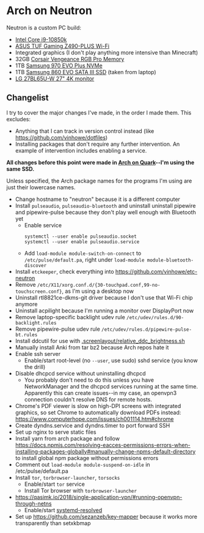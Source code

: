 # Arch on Neutron

Neutron is a custom PC build:
- [Intel Core i9-10850k](https://ark.intel.com/content/www/us/en/ark/products/205904/intel-core-i9-10850k-processor-20m-cache-up-to-5-20-ghz.html)
- [ASUS TUF Gaming Z490-PLUS Wi-Fi](https://www.asus.com/Motherboards-Components/Motherboards/All-series/TUF-GAMING-Z490-PLUS-WI-FI/)
- Integrated graphics (I don't play anything more intensive than Minecraft)
- 32GB [Corsair Vengeance RGB Pro Memory](https://www.corsair.com/us/en/vengeance-rgb-pro-memory)
- 1TB [Samsung 970 EVO Plus NVMe](https://www.samsung.com/semiconductor/minisite/ssd/product/consumer/970evoplus/)
- 1TB [Samsung 860 EVO SATA III SSD](https://www.samsung.com/semiconductor/minisite/ssd/product/consumer/970evoplus/) (taken from laptop)
- [LG 27BL65U-W 27" 4K monitor](https://www.lg.com/us/business/desktop-monitors/lg-27BL65U)


## Changelist

I try to cover the major changes I've made, in the order I made them. This excludes:
- Anything that I can track in version control instead (like https://github.com/vinhowe/dotfiles)
- Installing packages that don't require any further intervention. An example of intervention includes enabling a service.

__All changes before this point were made in [Arch on Quark](./quark_notes.md)--I'm using the same SSD.__

Unless specified, the Arch package names for the programs I'm using are just their lowercase names.

- Change hostname to "neutron" because it is a different computer
- Install `pulseaudio`, `pulseaudio-bluetooth` and uninstall uninstall pipewire and pipewire-pulse because they don't
  play well enough with Bluetooth yet
  - Enable service
    ```
    systemctl --user enable pulseaudio.socket
    systemctl --user enable pulseaudio.service
    ```
  - Add `load-module module-switch-on-connect` to `/etc/pulse/default.pa`, right under
    `load-module module-bluetooth-discover`
- Install `etckeeper`, check everything into https://github.com/vinhowe/etc-neutron
- Remove `/etc/X11/xorg.conf.d/{30-touchpad.conf,99-no-touchscreen.conf}`, as I'm using a desktop now
- Uninstall rtl8821ce-dkms-git driver because I don't use that Wi-Fi chip anymore
- Uninstall acpilight because I'm running a monitor over DisplayPort now
- Remove laptop-specific backlight udev rule `/etc/udev/rules.d/90-backlight.rules`
- Remove pipewire-pulse udev rule `/etc/udev/rules.d/pipewire-pulse-bt.rules`
- Install ddcutil for use with [.screenlayout/relative_ddc_brightness.sh](./.screenlayout/relative_ddc_brightness.sh)
- Manually install Anki from tar bz2 because Arch repos hate it
- Enable ssh server
  - Enable/start root-level (no `--user`, use sudo) sshd service (you know the drill)
- Disable dhcpcd service without uninstalling dhcpcd
  - You probably don't need to do this unless you have NetworkManager and the dhcpcd services running at the same time.
    Apparently this can create issues--in my case, an openvpn3 connection couldn't resolve DNS for remote hosts.
- Chrome's PDF viewer is slow on high-DPI screens with integrated graphics, so set Chrome to automatically download PDFs instead: https://www.computerhope.com/issues/ch001114.htm#chrome
- Create dyndns.service and dyndns.timer to port forward SSH
- Set up nginx to serve static files
- Install yarn from arch package and follow https://docs.npmjs.com/resolving-eacces-permissions-errors-when-installing-packages-globally#manually-change-npms-default-directory to install global npm package without permissions errors
- Comment out `load-module module-suspend-on-idle` in /etc/pulse/default.pa
- Install `tor`, `torbrowser-launcher`, `torsocks`
  - Enable/start `tor` service
  - Install Tor browser with `torbrowser-launcher`
- https://qasimk.io/2018/single-application-vpn/#running-openvpn-through-netns
  - Enable/start [systemd-resolved](https://wiki.archlinux.org/index.php/Systemd-resolved)
- Set up https://github.com/sezanzeb/key-mapper because it works more transparently than setxkbmap
